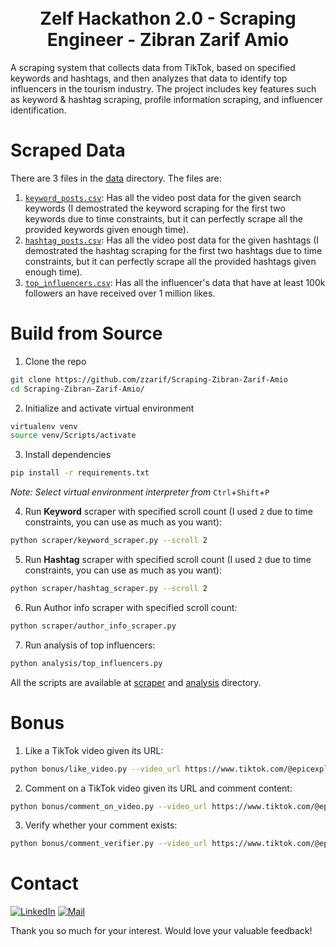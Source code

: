 
<h1 align="center">
  <br>
  Zelf Hackathon 2.0 - Scraping Engineer - Zibran Zarif Amio
  <br>
</h1>


A scraping system that collects data from TikTok, based on specified keywords and hashtags, and then analyzes that data to identify top influencers in the tourism industry. The project includes key features such as keyword & hashtag scraping, profile information scraping, and influencer identification.

# Scraped Data

There are 3 files in the [data](/data/) directory. The files are:

1. [`keyword_posts.csv`](/data/keyword_posts.csv): Has all the video post data for the given search keywords (I demostrated the keyword scraping for the first two keywords due to time constraints, but it can perfectly scrape all the provided keywords given enough time).
2. [`hashtag_posts.csv`](/data/hashtag_posts.csv): Has all the video post data for the given hashtags (I demostrated the hashtag scraping for the first two hashtags due to time constraints, but it can perfectly scrape all the provided hashtags given enough time).
3. [`top_influencers.csv`](/data/top_influencers.csv): Has all the influencer's data that have at least 100k followers an have received over 1 million likes.

# Build from Source

1. Clone the repo

```bash
git clone https://github.com/zzarif/Scraping-Zibran-Zarif-Amio
cd Scraping-Zibran-Zarif-Amio/
```

2. Initialize and activate virtual environment

```bash
virtualenv venv
source venv/Scripts/activate
```

3. Install dependencies

```bash
pip install -r requirements.txt
```

_Note: Select virtual environment interpreter from_ `Ctrl`+`Shift`+`P`

4. Run **Keyword** scraper with specified scroll count (I used `2` due to time constraints, you can use as much as you want):
```bash
python scraper/keyword_scraper.py --scroll 2
```

5. Run **Hashtag** scraper with specified scroll count (I used `2` due to time constraints, you can use as much as you want):
```bash
python scraper/hashtag_scraper.py --scroll 2
```

6. Run Author info scraper with specified scroll count:
```bash
python scraper/author_info_scraper.py
```

7. Run analysis of top influencers:
```bash
python analysis/top_influencers.py
```

All the scripts are available at [scraper](/scraper/) and [analysis](/analysis/) directory.

# Bonus

1. Like a TikTok video given its URL:
```bash
python bonus/like_video.py --video_url https://www.tiktok.com/@epicexploring/video/7415640201051000097
```

2. Comment on a TikTok video given its URL and comment content:
```bash
python bonus/comment_on_video.py --video_url https://www.tiktok.com/@epicexploring/video/7415640201051000097 --comment "nice"
```

3. Verify whether your comment exists:
```bash
python bonus/comment_verifier.py --video_url https://www.tiktok.com/@epicexploring/video/7415640201051000097 --my_name "Zibran"
```

# Contact

[![LinkedIn](https://img.shields.io/badge/LinkedIn-0077B5?logo=linkedin&logoColor=white)](https://www.linkedin.com/in/zibran-zarif-amio-b82717263/) [![Mail](https://img.shields.io/badge/Gmail-EA4335?logo=gmail&logoColor=fff)](mailto:zibran.zarif.amio@gmail.com)

Thank you so much for your interest. Would love your valuable feedback!